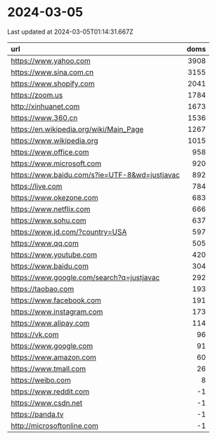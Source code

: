 # 2024-03-05

<!-- BEGIN -->
Last updated at 2024-03-05T01:14:31.667Z

url | doms
:- | -:
https://www.yahoo.com | 3908
https://www.sina.com.cn | 3155
https://www.shopify.com | 2041
https://zoom.us | 1784
http://xinhuanet.com | 1673
https://www.360.cn | 1536
https://en.wikipedia.org/wiki/Main_Page | 1267
https://www.wikipedia.org | 1015
https://www.office.com | 958
https://www.microsoft.com | 920
https://www.baidu.com/s?ie=UTF-8&wd=justjavac | 892
https://live.com | 784
https://www.okezone.com | 683
https://www.netflix.com | 666
https://www.sohu.com | 637
https://www.jd.com/?country=USA | 597
https://www.qq.com | 505
https://www.youtube.com | 420
https://www.baidu.com | 304
https://www.google.com/search?q=justjavac | 292
https://taobao.com | 193
https://www.facebook.com | 191
https://www.instagram.com | 173
https://www.alipay.com | 114
https://vk.com | 96
https://www.google.com | 91
https://www.amazon.com | 60
https://www.tmall.com | 26
https://weibo.com | 8
https://www.reddit.com | -1
https://www.csdn.net | -1
https://panda.tv | -1
http://microsoftonline.com | -1
<!-- END -->
